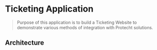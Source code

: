 # Ticketing Application 
> Purpose of this application is to build a Ticketing Website to demonstrate various methods of integration with Protecht solutions. 

## Architecture
